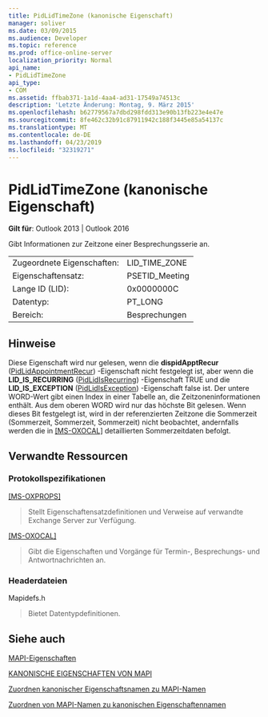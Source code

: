 ```yaml
---
title: PidLidTimeZone (kanonische Eigenschaft)
manager: soliver
ms.date: 03/09/2015
ms.audience: Developer
ms.topic: reference
ms.prod: office-online-server
localization_priority: Normal
api_name:
- PidLidTimeZone
api_type:
- COM
ms.assetid: ffbab371-1a1d-4aa4-ad31-17549a74513c
description: 'Letzte Änderung: Montag, 9. März 2015'
ms.openlocfilehash: b62779567a7dbd298fdd313e90b13fb223e4e47e
ms.sourcegitcommit: 8fe462c32b91c87911942c188f3445e85a54137c
ms.translationtype: MT
ms.contentlocale: de-DE
ms.lasthandoff: 04/23/2019
ms.locfileid: "32319271"
---
```

# <a name="pidlidtimezone-canonical-property"></a>PidLidTimeZone (kanonische Eigenschaft)

  
  
**Gilt für**: Outlook 2013 | Outlook 2016 
  
Gibt Informationen zur Zeitzone einer Besprechungsserie an.
  
|||
|:-----|:-----|
|Zugeordnete Eigenschaften:  <br/> |LID_TIME_ZONE  <br/> |
|Eigenschaftensatz:  <br/> |PSETID_Meeting  <br/> |
|Lange ID (LID):  <br/> |0x0000000C  <br/> |
|Datentyp:  <br/> |PT_LONG  <br/> |
|Bereich:  <br/> |Besprechungen  <br/> |
   
## <a name="remarks"></a>Hinweise

Diese Eigenschaft wird nur gelesen, wenn die **dispidApptRecur** ([PidLidAppointmentRecur](pidlidappointmentrecur-canonical-property.md)) -Eigenschaft nicht festgelegt ist, aber wenn die **LID_IS_RECURRING** ([PidLidIsRecurring](pidlidisrecurring-canonical-property.md)) -Eigenschaft TRUE und die **LID_IS_EXCEPTION** ([PidLidIsException](pidlidisexception-canonical-property.md)) -Eigenschaft false ist. Der untere WORD-Wert gibt einen Index in einer Tabelle an, die Zeitzoneninformationen enthält. Aus dem oberen WORD wird nur das höchste Bit gelesen. Wenn dieses Bit festgelegt ist, wird in der referenzierten Zeitzone die Sommerzeit (Sommerzeit, Sommerzeit, Sommerzeit) nicht beobachtet, andernfalls werden die in [[MS-OXOCAL]](https://msdn.microsoft.com/library/09861fde-c8e4-4028-9346-e7c214cfdba1%28Office.15%29.aspx) detaillierten Sommerzeitdaten befolgt. 
  
## <a name="related-resources"></a>Verwandte Ressourcen

### <a name="protocol-specifications"></a>Protokollspezifikationen

[[MS-OXPROPS]](https://msdn.microsoft.com/library/f6ab1613-aefe-447d-a49c-18217230b148%28Office.15%29.aspx)
  
> Stellt Eigenschaftensatzdefinitionen und Verweise auf verwandte Exchange Server zur Verfügung.
    
[[MS-OXOCAL]](https://msdn.microsoft.com/library/09861fde-c8e4-4028-9346-e7c214cfdba1%28Office.15%29.aspx)
  
> Gibt die Eigenschaften und Vorgänge für Termin-, Besprechungs- und Antwortnachrichten an.
    
### <a name="header-files"></a>Headerdateien

Mapidefs.h
  
> Bietet Datentypdefinitionen.
    
## <a name="see-also"></a>Siehe auch



[MAPI-Eigenschaften](mapi-properties.md)
  
[KANONISCHE EIGENSCHAFTEN VON MAPI](mapi-canonical-properties.md)
  
[Zuordnen kanonischer Eigenschaftsnamen zu MAPI-Namen](mapping-canonical-property-names-to-mapi-names.md)
  
[Zuordnen von MAPI-Namen zu kanonischen Eigenschaftennamen](mapping-mapi-names-to-canonical-property-names.md)

